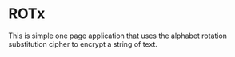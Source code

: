 # ROTx

This is simple one page application that uses the alphabet rotation substitution cipher to encrypt a string of text.
